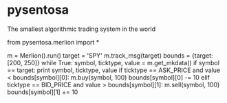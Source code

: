 # pysentosa
The smallest algorithmic trading system in the world


  from pysentosa.merlion import *
  
  m = Merlion().run()
  target = 'SPY'
  m.track_msg(target)
  bounds = {target: [200, 250]}
  while True:
    symbol, ticktype, value = m.get_mkdata()
    if symbol == target:
      print symbol, ticktype, value
      if ticktype == ASK_PRICE and value < bounds[symbol][0]:
          m.buy(symbol, 100)
          bounds[symbol][0] -= 10
      elif ticktype == BID_PRICE and value > bounds[symbol][1]:
          m.sell(symbol, 100)
          bounds[symbol][1] += 10
